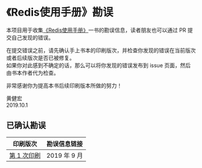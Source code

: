 # 《Redis使用手册》勘误

本项目用于收集[《Redis使用手册》](http://redisguide.com)一书的勘误信息，读者朋友也可以通过 PR 提交自己发现的错误。

在提交错误之前，请先确认手上书本的印刷版次，并检查你发现的错误在当前版次或者后续版次是否已被修复。  
如果你对此感到不确定的话，那么可以将你发现的错误发布到 issue 页面，然后由书本作者代为检查。

非常感谢你为提高本书后续印刷版本所做的努力！

黄健宏  
2019.10.1



## 已确认勘误

| 印刷版次                                                     | 勘误信息链接 |
| ------------------------------------------------------------ | ------------ |
| [第 1 次印刷](https://github.com/huangz1990/RedisGuide-errata/blob/master/1st-print.md) | 2019 年 9 月 |

